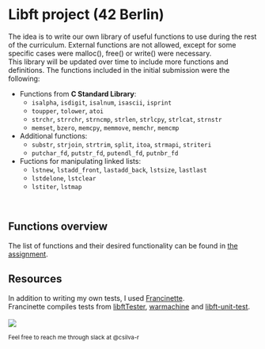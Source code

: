 # Libft project (42 Berlin)
The idea is to write our own library of useful functions to use during the rest of the curriculum. External functions are not allowed, except for some specific cases were malloc(), free() or write() were necessary. <br>
This library will be updated over time to include more functions and definitions. The functions included in the initial submission were the following:
- Functions from <b>C Standard Library</b>:
  - <code>isalpha</code>, <code>isdigit</code>, <code>isalnum</code>, <code>isascii</code>, <code>isprint</code>
  - <code>toupper</code>, <code>tolower</code>, <code>atoi</code>
  - <code>strchr</code>, <code>strrchr</code>, <code>strncmp</code>, <code>strlen</code>, <code>strlcpy</code>, <code>strlcat</code>, <code>strnstr</code>
  - <code>memset</code>, <code>bzero</code>, <code>memcpy</code>, <code>memmove</code>, <code>memchr</code>, <code>memcmp</code>
- Additional functions:
  - <code>substr</code>, <code>strjoin</code>, <code>strtrim</code>, <code>split</code>, <code>itoa</code>, <code>strmapi</code>, <code>striteri</code>
  - <code>putchar_fd</code>, <code>putstr_fd</code>, <code>putendl_fd</code>, <code>putnbr_fd</code>
- Fuctions for manipulating linked lists:
  - <code>lstnew</code>, <code>lstadd_front</code>, <code>lastadd_back</code>, <code>lstsize</code>, <code>lastlast</code>
  - <code>lstdelone</code>, <code>lstclear</code>
  - <code>lstiter</code>, <code>lstmap</code>
<br>
<h2>Functions overview</h2>
The list of functions and their desired functionality can be found in <a href="https://github.com/budindepunk/42_libft/blob/main/en.subject.pdf">the assignment</a>.
<h2>Resources</h2>
In addition to writing my own tests, I used <a href="https://github.com/xicodomingues/francinette">Francinette</a>.<br>
Francinette compiles tests from <a href="https://github.com/Tripouille/libftTester">libftTester</a>, <a href="https://github.com/y3ll0w42/libft-war-machine">warmachine</a> and <a href="https://github.com/alelievr/libft-unit-test">libft-unit-test</a>.<br>
<br>
<img src="https://github.com/budindepunk/42_libft/assets/83190363/1c6ce4f0-fd04-4a42-aa1e-3e769a63f7dc">

<sub>Feel free to reach me through slack at @csilva-r</sub>
